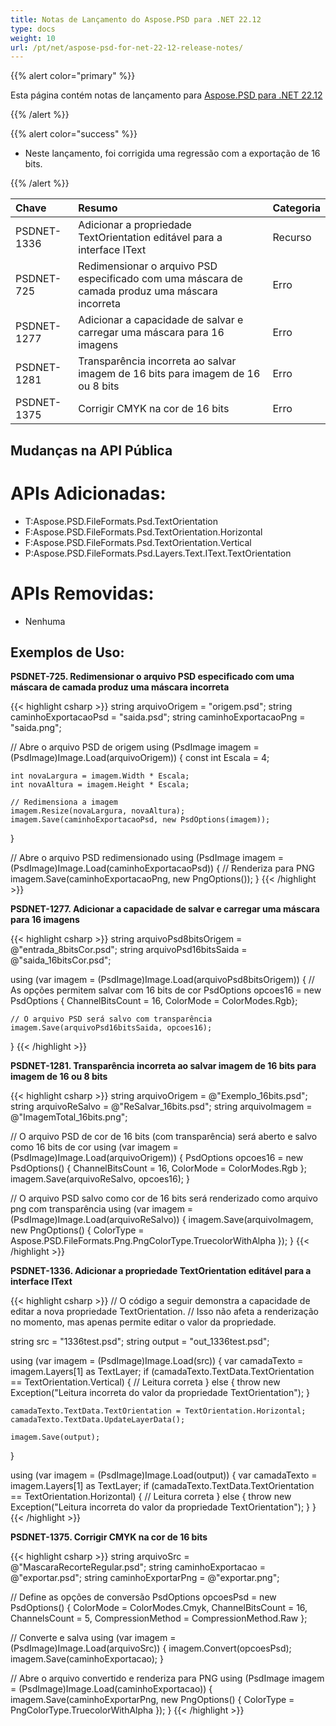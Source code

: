 ```yaml
---
title: Notas de Lançamento do Aspose.PSD para .NET 22.12
type: docs
weight: 10
url: /pt/net/aspose-psd-for-net-22-12-release-notes/
---
```


{{% alert color="primary" %}}

Esta página contém notas de lançamento para [Aspose.PSD para .NET 22.12](https://www.nuget.org/packages/Aspose.PSD/)

{{% /alert %}}

{{% alert color="success" %}}

- Neste lançamento, foi corrigida uma regressão com a exportação de 16 bits.

{{% /alert %}}

|**Chave**|**Resumo**|**Categoria**|
| :- | :- | :- |
|PSDNET-1336|Adicionar a propriedade TextOrientation editável para a interface IText|Recurso|
|PSDNET-725|Redimensionar o arquivo PSD especificado com uma máscara de camada produz uma máscara incorreta|Erro|
|PSDNET-1277|Adicionar a capacidade de salvar e carregar uma máscara para 16 imagens|Erro|
|PSDNET-1281|Transparência incorreta ao salvar imagem de 16 bits para imagem de 16 ou 8 bits|Erro|
|PSDNET-1375|Corrigir CMYK na cor de 16 bits|Erro|


## **Mudanças na API Pública**
# **APIs Adicionadas:**
- T:Aspose.PSD.FileFormats.Psd.TextOrientation
- F:Aspose.PSD.FileFormats.Psd.TextOrientation.Horizontal
- F:Aspose.PSD.FileFormats.Psd.TextOrientation.Vertical
- P:Aspose.PSD.FileFormats.Psd.Layers.Text.IText.TextOrientation


# **APIs Removidas:**
- Nenhuma


## **Exemplos de Uso:**

**PSDNET-725. Redimensionar o arquivo PSD especificado com uma máscara de camada produz uma máscara incorreta**

{{< highlight csharp >}}
string arquivoOrigem = "origem.psd";
string caminhoExportacaoPsd = "saida.psd";
string caminhoExportacaoPng = "saida.png";

// Abre o arquivo PSD de origem
using (PsdImage imagem = (PsdImage)Image.Load(arquivoOrigem))
{
    const int Escala = 4;

    int novaLargura = imagem.Width * Escala;
    int novaAltura = imagem.Height * Escala;

    // Redimensiona a imagem
    imagem.Resize(novaLargura, novaAltura);
    imagem.Save(caminhoExportacaoPsd, new PsdOptions(imagem));
}

// Abre o arquivo PSD redimensionado
using (PsdImage imagem = (PsdImage)Image.Load(caminhoExportacaoPsd))
{
    // Renderiza para PNG
    imagem.Save(caminhoExportacaoPng, new PngOptions());
}
{{< /highlight >}}

**PSDNET-1277. Adicionar a capacidade de salvar e carregar uma máscara para 16 imagens**

{{< highlight csharp >}}
string arquivoPsd8bitsOrigem = @"entrada_8bitsCor.psd";
string arquivoPsd16bitsSaida = @"saida_16bitsCor.psd";

using (var imagem = (PsdImage)Image.Load(arquivoPsd8bitsOrigem))
{
    // As opções permitem salvar com 16 bits de cor
    PsdOptions opcoes16 = new PsdOptions { ChannelBitsCount = 16, ColorMode = ColorModes.Rgb};

    // O arquivo PSD será salvo com transparência
    imagem.Save(arquivoPsd16bitsSaida, opcoes16);
}
{{< /highlight >}}

**PSDNET-1281. Transparência incorreta ao salvar imagem de 16 bits para imagem de 16 ou 8 bits**

{{< highlight csharp >}}
string arquivoOrigem = @"Exemplo_16bits.psd";
string arquivoReSalvo = @"ReSalvar_16bits.psd";
string arquivoImagem = @"ImagemTotal_16bits.png";

// O arquivo PSD de cor de 16 bits (com transparência) será aberto e salvo como 16 bits de cor
using (var imagem = (PsdImage)Image.Load(arquivoOrigem))
{
    PsdOptions opcoes16 = new PsdOptions() { ChannelBitsCount = 16, ColorMode = ColorModes.Rgb };
    imagem.Save(arquivoReSalvo, opcoes16);
}

// O arquivo PSD salvo como cor de 16 bits será renderizado como arquivo png com transparência
using (var imagem = (PsdImage)Image.Load(arquivoReSalvo))
{
    imagem.Save(arquivoImagem, new PngOptions() { ColorType = Aspose.PSD.FileFormats.Png.PngColorType.TruecolorWithAlpha });
}
{{< /highlight >}}

**PSDNET-1336. Adicionar a propriedade TextOrientation editável para a interface IText**

{{< highlight csharp >}}
// O código a seguir demonstra a capacidade de editar a nova propriedade TextOrientation.
// Isso não afeta a renderização no momento, mas apenas permite editar o valor da propriedade.

string src = "1336test.psd";
string output = "out_1336test.psd";

using (var imagem = (PsdImage)Image.Load(src))
{
    var camadaTexto = imagem.Layers[1] as TextLayer;
    if (camadaTexto.TextData.TextOrientation == TextOrientation.Vertical)
    {
        // Leitura correta
    }
    else
    {
        throw new Exception("Leitura incorreta do valor da propriedade TextOrientation");
    }

    camadaTexto.TextData.TextOrientation = TextOrientation.Horizontal;
    camadaTexto.TextData.UpdateLayerData();

    imagem.Save(output);
}

using (var imagem = (PsdImage)Image.Load(output))
{
    var camadaTexto = imagem.Layers[1] as TextLayer;
    if (camadaTexto.TextData.TextOrientation == TextOrientation.Horizontal)
    {
        // Leitura correta
    }
    else
    {
        throw new Exception("Leitura incorreta do valor da propriedade TextOrientation");
    }
}
{{< /highlight >}}

**PSDNET-1375. Corrigir CMYK na cor de 16 bits**

{{< highlight csharp >}}
string arquivoSrc = @"MascaraRecorteRegular.psd";
string caminhoExportacao = @"exportar.psd";
string caminhoExportarPng = @"exportar.png";

// Define as opções de conversão
PsdOptions opcoesPsd = new PsdOptions()
{
    ColorMode = ColorModes.Cmyk,
    ChannelBitsCount = 16,
    ChannelsCount = 5,
    CompressionMethod = CompressionMethod.Raw
};

// Converte e salva
using (var imagem = (PsdImage)Image.Load(arquivoSrc))
{
    imagem.Convert(opcoesPsd);
    imagem.Save(caminhoExportacao);
}

// Abre o arquivo convertido e renderiza para PNG
using (PsdImage imagem = (PsdImage)Image.Load(caminhoExportacao))
{
    imagem.Save(caminhoExportarPng, new PngOptions() { ColorType = PngColorType.TruecolorWithAlpha });
}
{{< /highlight >}}
